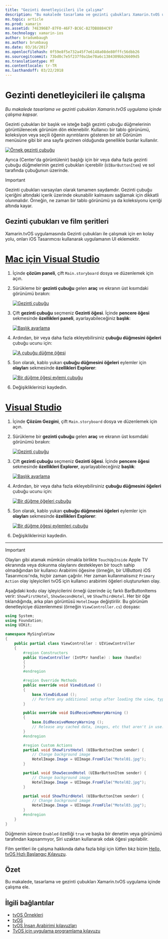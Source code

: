 ```yaml
---
title: "Gezinti denetleyicileri ile çalışma"
description: "Bu makalede tasarlama ve gezinti çubukları Xamarin.tvOS uygulama içinde çalışma kapsar."
ms.topic: article
ms.prod: xamarin
ms.assetid: 74E396B7-87F0-46F7-BC6C-827DB8884C97
ms.technology: xamarin-ios
author: bradumbaugh
ms.author: brumbaug
ms.date: 03/16/2017
ms.openlocfilehash: 0f59e8f5e732a45f7e6148a08de80fffc56dbb26
ms.sourcegitcommit: 73bd0c7e5f237f0a1be70a6c1384309bb26609d5
ms.translationtype: MT
ms.contentlocale: tr-TR
ms.lasthandoff: 03/22/2018
---
```

# <a name="working-with-navigation-controllers"></a>Gezinti denetleyicileri ile çalışma

_Bu makalede tasarlama ve gezinti çubukları Xamarin.tvOS uygulama içinde çalışma kapsar._

Gezinti çubukları bir başlık ve isteğe bağlı gezinti çubuğu düğmelerinin görüntülenecek görünüm dön eklenebilir. Kullanıcı bir tablo görünümü, koleksiyon veya seçili öğenin ayrıntılarını gösteren bir alt Görünüm menüsüne gibi bir ana sayfa gezinen olduğunda genellikle bunlar kullanılır.

[![](navigation-bars-images/navbar01.png "Örnek gezinti çubuğu")](navigation-bars-images/navbar01.png#lightbox)

Ayrıca (Center'da görüntülenir) başlığı için bir veya daha fazla gezinti çubuğu düğmelerinin gezinti çubukları içerebilir (`UIBarButtonItem`) ve sol tarafında çubuğunun üzerinde.

> [!IMPORTANT]
> Gezinti çubukları varsayılan olarak tamamen saydamdır. Gezinti çubuğu içeriğini altındaki içerik üzerinde okunabilir kalmasını sağlamak için dikkatli olunmalıdır. Örneğin, ne zaman bir tablo görünümü ya da koleksiyonu içeriği altında kayar.




<a name="Navigation-Bars-and-Storyboards" />

## <a name="navigation-bars-and-storyboards"></a>Gezinti çubukları ve film şeritleri

Xamarin.tvOS uygulamasında Gezinti çubukları ile çalışmak için en kolay yolu, onları iOS Tasarımcısı kullanarak uygulamanın UI eklemektir.

# <a name="visual-studio-for-mactabvsmac"></a>[Mac için Visual Studio](#tab/vsmac)


1. İçinde **çözüm paneli**, çift `Main.storyboard` dosya ve düzenlemek için açın.
1. Sürükleme bir **gezinti çubuğu** gelen **araç** ve ekranın üst kısımdaki görünümü bırakın: 

    [![](navigation-bars-images/navbar02.png "Gezinti çubuğu")](navigation-bars-images/navbar02.png#lightbox)
1. Çift **gezinti çubuğu** seçmeniz **Gezinti öğesi**. İçinde **pencere öğesi** sekmesinde **özellikleri paneli**, ayarlayabileceğiniz **başlık**: 

    [![](navigation-bars-images/navbar03.png "Başlık ayarlama")](navigation-bars-images/navbar03.png#lightbox)
1. Ardından, bir veya daha fazla ekleyebilirsiniz **çubuğu düğmesini öğeleri** çubuğu ucunu için: 

    [![](navigation-bars-images/navbar04.png "A çubuğu düğme öğesi")](navigation-bars-images/navbar04.png#lightbox)
1. Son olarak, kablo yukarı **çubuğu düğmesini öğeleri** eylemler için **olayları** sekmesinde **özellikleri Explorer**: 

    [![](navigation-bars-images/navbar05.png "Bir düğme öğesi eylemi çubuğu")](navigation-bars-images/navbar05.png#lightbox)
1. Değişikliklerinizi kaydedin.


# <a name="visual-studiotabvswin"></a>[Visual Studio](#tab/vswin)


1. İçinde **Çözüm Gezgini**, çift `Main.storyboard` dosya ve düzenlemek için açın.
1. Sürükleme bir **gezinti çubuğu** gelen **araç** ve ekranın üst kısımdaki görünümü bırakın: 

    [![](navigation-bars-images/navbar02-vs.png "Gezinti çubuğu")](navigation-bars-images/navbar02-vs.png#lightbox)
1. Çift **gezinti çubuğu** seçmeniz **Gezinti öğesi**. İçinde **pencere öğesi** sekmesinde **özellikleri Explorer**, ayarlayabileceğiniz **başlık**: 

    [![](navigation-bars-images/navbar03-vs.png "Başlık ayarlama")](navigation-bars-images/navbar03-vs.png#lightbox)
1. Ardından, bir veya daha fazla ekleyebilirsiniz **çubuğu düğmesini öğeleri** çubuğu ucunu için: 

    [![](navigation-bars-images/navbar04-vs.png "Bir düğme öğeleri çubuğu")](navigation-bars-images/navbar04-vs.png#lightbox)
1. Son olarak, kablo yukarı **çubuğu düğmesini öğeleri** eylemler için **olayları** sekmesinde **özellikleri Explorer**: 

    [![](navigation-bars-images/navbar05-vs.png "Bir düğme öğesi eylemleri çubuğu")](navigation-bars-images/navbar05-vs.png#lightbox)
1. Değişikliklerinizi kaydedin.


-----

> [!IMPORTANT]
> Olayları gibi atamak mümkün olmakla birlikte `TouchUpInside` Apple TV ekranında veya dokunma olaylarını destekleyen bir touch sahip olmadığından bir kullanıcı Arabirimi öğesine (örneğin, bir UIButton) iOS Tasarımcısı'nda, hiçbir zaman çağrılır. Her zaman kullanmalısınız `Primary Action` olay işleyicileri tvOS için kullanıcı arabirimi öğeleri oluştururken olay.




Aşağıdaki kodu olay işleyicilerini örneği üzerinde üç farklı BarButtonItems verir: `ShowFirstHotel`, `ShowSecondHotel`, ve `ShowThirdHotel`. Her bir öğe tıklandığında, arka plan görüntüsü `HotelImage` değiştirilir. Bu görünüm denetleyiciye düzenlenmesi (örneğin `ViewController.cs`) dosyası:

```csharp
using System;
using Foundation;
using UIKit;

namespace MySingleView
{
    public partial class ViewController : UIViewController
    {
        #region Constructors
        public ViewController (IntPtr handle) : base (handle)
        {
        }
        #endregion

        #region Override Methods
        public override void ViewDidLoad ()
        {
            base.ViewDidLoad ();
            // Perform any additional setup after loading the view, typically from a nib.
        }

        public override void DidReceiveMemoryWarning ()
        {
            base.DidReceiveMemoryWarning ();
            // Release any cached data, images, etc that aren't in use.
        }
        #endregion

        #region Custom Actions
        partial void ShowFirstHotel (UIBarButtonItem sender) {
            // Change background image
            HotelImage.Image = UIImage.FromFile("Motel01.jpg");
        }

        partial void ShowSecondHotel (UIBarButtonItem sender) {
            // Change background image
            HotelImage.Image = UIImage.FromFile("Motel02.jpg");
        }

        partial void ShowThirdHotel (UIBarButtonItem sender) {
            // Change background image
            HotelImage.Image = UIImage.FromFile("Motel03.jpg");
        }
        #endregion
    }
}
```

Düğmenin sürece `Enabled` özelliği `true` ve başka bir denetim veya görünümü tarafından kapsanmıyor, Siri uzaktan kullanarak odak öğesi yapılabilir.

Film şeritleri ile çalışma hakkında daha fazla bilgi için lütfen bkz bizim [Hello, tvOS Hızlı Başlangıç Kılavuzu](~/ios/tvos/get-started/hello-tvos.md). 

<a name="Summary" />

## <a name="summary"></a>Özet

Bu makalede, tasarlama ve gezinti çubukları Xamarin.tvOS uygulama içinde çalışma ele.



## <a name="related-links"></a>İlgili bağlantılar

- [tvOS Örnekleri](https://developer.xamarin.com/samples/tvos/all/)
- [tvOS](https://developer.apple.com/tvos/)
- [tvOS İnsan Arabirimi kılavuzları](https://developer.apple.com/tvos/human-interface-guidelines/)
- [TvOS için uygulama programlama kılavuzu](https://developer.apple.com/library/prerelease/tvos/documentation/General/Conceptual/AppleTV_PG/)
